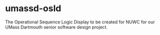 # umassd-osld
The Operational Sequence Logic Display to be created for NUWC for our UMass Dartmouth senior software design project.
